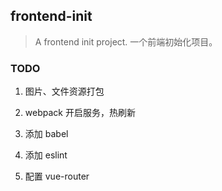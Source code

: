 ## frontend-init

> A frontend init project. 一个前端初始化项目。

### TODO

1. 图片、文件资源打包

2. webpack 开启服务，热刷新

3. 添加 babel

4. 添加 eslint

5. 配置 vue-router
